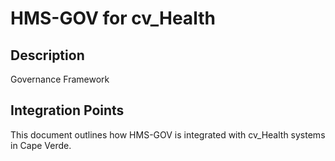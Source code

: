 # HMS-GOV for cv_Health

## Description

Governance Framework

## Integration Points

This document outlines how HMS-GOV is integrated with cv_Health systems in Cape Verde.
